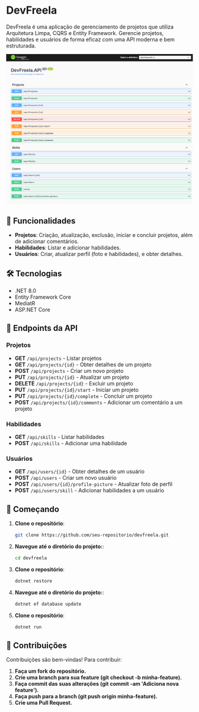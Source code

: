 # DevFreela

DevFreela é uma aplicação de gerenciamento de projetos que utiliza Arquitetura Limpa, CQRS e Entity Framework. Gerencie projetos, habilidades e usuários de forma eficaz com uma API moderna e bem estruturada.

![Screenshot do Projeto](https://raw.githubusercontent.com/RichardFurlan/DevFreela/master/screenshot-projeto.png)


## 🚀 Funcionalidades

- **Projetos**: Criação, atualização, exclusão, iniciar e concluir projetos, além de adicionar comentários.
- **Habilidades**: Listar e adicionar habilidades.
- **Usuários**: Criar, atualizar perfil (foto e habilidades), e obter detalhes.

## 🛠️ Tecnologias

- .NET 8.0
- Entity Framework Core
- MediatR
- ASP.NET Core

## 📜 Endpoints da API

### Projetos

- **GET** `/api/projects` - Listar projetos
- **GET** `/api/projects/{id}` - Obter detalhes de um projeto
- **POST** `/api/projects` - Criar um novo projeto
- **PUT** `/api/projects/{id}` - Atualizar um projeto
- **DELETE** `/api/projects/{id}` - Excluir um projeto
- **PUT** `/api/projects/{id}/start` - Iniciar um projeto
- **PUT** `/api/projects/{id}/complete` - Concluir um projeto
- **POST** `/api/projects/{id}/comments` - Adicionar um comentário a um projeto

### Habilidades

- **GET** `/api/skills` - Listar habilidades
- **POST** `/api/skills` - Adicionar uma habilidade

### Usuários

- **GET** `/api/users/{id}` - Obter detalhes de um usuário
- **POST** `/api/users` - Criar um novo usuário
- **POST** `/api/users/{id}/profile-picture` - Atualizar foto de perfil
- **POST** `/api/users/skill` - Adicionar habilidades a um usuário

## 🚀 Começando

1. **Clone o repositório**:
   ```bash
   git clone https://github.com/seu-repositorio/devfreela.git
   ```
2. **Navegue até o diretório do projeto:**:
   ```bash
   cd devfreela
   ```
3. **Clone o repositório**:
   ```bash
   dotnet restore
   ```
4. **Navegue até o diretório do projeto:**:
   ```bash
   dotnet ef database update
   ```
5. **Clone o repositório**:
   ```bash
   dotnet run
   ```

## 💬 Contribuições

Contribuições são bem-vindas! Para contribuir:

1. **Faça um fork do repositório.**
2. **Crie uma branch para sua feature (git checkout -b minha-feature).**
3. **Faça commit das suas alterações (git commit -am 'Adiciona nova feature').**
4. **Faça push para a branch (git push origin minha-feature).**
5. **Crie uma Pull Request.**
